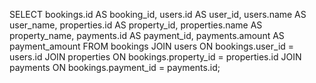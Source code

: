 SELECT 
    bookings.id AS booking_id,
    users.id AS user_id,
    users.name AS user_name,
    properties.id AS property_id,
    properties.name AS property_name,
    payments.id AS payment_id,
    payments.amount AS payment_amount
FROM 
    bookings
JOIN 
    users ON bookings.user_id = users.id
JOIN 
    properties ON bookings.property_id = properties.id
JOIN 
    payments ON bookings.payment_id = payments.id;
